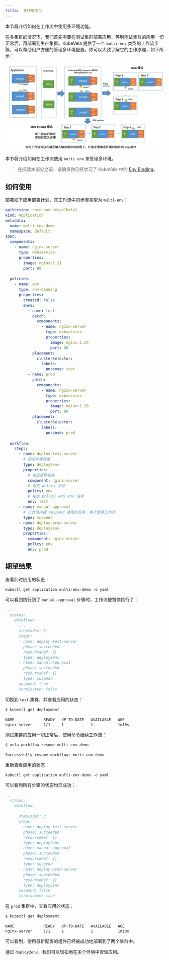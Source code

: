 ```yaml
---
title:  多环境交付
---
```


本节将介绍如何在工作流中使用多环境功能。

在多集群的情况下，我们首先需要在测试集群部署应用，等到测试集群的应用一切正常后，再部署到生产集群。KubeVela 提供了一个 `multi-env` 类型的工作流步骤，可以帮助用户方便的管理多环境配置。你可以大致了解它的工作原理，如下所示：

![alt](../../resources/workflow-multi-env.png)

本节将介绍如何在工作流使用 `multi-env` 来管理多环境。

> 在阅读本部分之前，请确保你已经学习了 KubeVela 中的 [Env Binding](../policies/envbinding)。

## 如何使用

部署如下应用部署计划，其工作流中的步骤类型为 `multi-env`：

```yaml
apiVersion: core.oam.dev/v1beta1
kind: Application
metadata:
  name: multi-env-demo
  namespace: default
spec:
  components:
    - name: nginx-server
      type: webservice
      properties:
        image: nginx:1.21
        port: 80

  policies:
    - name: env
      type: env-binding
      properties:
        created: false
        envs:
          - name: test
            patch:
              components:
                - name: nginx-server
                  type: webservice
                  properties:
                    image: nginx:1.20
                    port: 80
            placement:
              clusterSelector:
                labels:
                  purpose: test
          - name: prod
            patch:
              components:
                - name: nginx-server
                  type: webservice
                  properties:
                    image: nginx:1.20
                    port: 80
            placement:
              clusterSelector:
                labels:
                  purpose: prod

  workflow:
    steps:
      - name: deploy-test-server
        # 指定步骤类型
        type: deploy2env
        properties:
          # 指定组件名称
          component: nginx-server
          # 指定 policy 名称
          policy: env
          # 指定 policy 中的 env 名称
          env: test
      - name: manual-approval
        # 工作流内置 suspend 类型的任务，用于暂停工作流
        type: suspend
      - name: deploy-prod-server
        type: deploy2env
        properties:
          component: nginx-server
          policy: env
          env: prod
```

## 期望结果

查看此时应用的状态：

```shell
kubectl get application multi-env-demo -o yaml
```

可以看到执行到了 `manual-approval` 步骤时，工作流被暂停执行了：

```yaml
...
  status:
    workflow:
      ...
      stepIndex: 2
      steps:
      - name: deploy-test-server
        phase: succeeded
        resourceRef: {}
        type: deploy2env
      - name: manual-approval
        phase: succeeded
        resourceRef: {}
        type: suspend
      suspend: true
      terminated: false
```

切换到 `test` 集群，并查看应用的状态：

```shell
$ kubectl get deployment

NAME             READY   UP-TO-DATE   AVAILABLE   AGE
nginx-server     1/1     1            1           1m10s
```

测试集群的应用一切正常后，使用命令继续工作流：

```shell
$ vela workflow resume multi-env-demo

Successfully resume workflow: multi-env-demo
```

重新查看应用的状态：

```shell
kubectl get application multi-env-demo -o yaml
```

可以看到所有步骤的状态均已成功：

```yaml
...
  status:
    workflow:
      ...
      stepIndex: 3
      steps:
      - name: deploy-test-server
        phase: succeeded
        resourceRef: {}
        type: deploy2env
      - name: manual-approval
        phase: succeeded
        resourceRef: {}
        type: suspend
      - name: deploy-prod-server
        phase: succeeded
        resourceRef: {}
        type: deploy2env
      suspend: false
      terminated: true
```

在 `prod` 集群中，查看应用的状态：

```shell
$ kubectl get deployment

NAME             READY   UP-TO-DATE   AVAILABLE   AGE
nginx-server     1/1     1            1           1m10s
```

可以看到，使用最新配置的组件已经被成功地部署到了两个集群中。

通过 `deploy2env`，我们可以轻松地在多个环境中管理应用。
